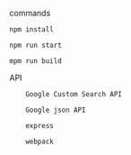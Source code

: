 commands

    npm install
    
    npm run start
    
    mpm run build

API

        Google Custom Search API
        
        Google json API
            
        express
        
        webpack
